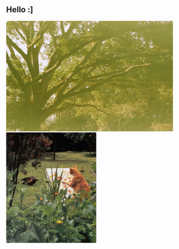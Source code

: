 ## Hello :] 
<img src="https://github.com/laevr/laevr/blob/main/tree.jpg" alt="tree" width="450"> <img src="https://github.com/laevr/laevr/blob/main/cat.jpg" alt="cat" width="243">


<!--
**laevr/laevr** is a ✨ _special_ ✨ repository because its `README.md` (this file) appears on your GitHub profile.

Here are some ideas to get you started:

- 🔭 I’m currently working on ...
- 🌱 I’m currently learning ...
- 👯 I’m looking to collaborate on ...
- 🤔 I’m looking for help with ...
- 💬 Ask me about ...
- 📫 How to reach me: ...
- 😄 Pronouns: ...
- ⚡ Fun fact: ...
-->
